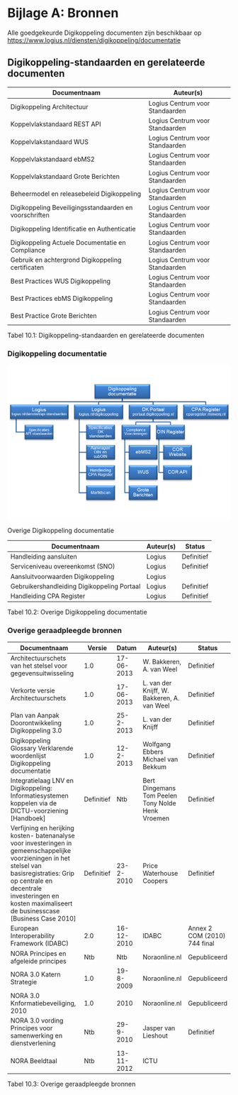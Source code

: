 # Bijlage A: Bronnen

Alle goedgekeurde Digikoppeling documenten zijn beschikbaar op https://www.logius.nl/diensten/digikoppeling/documentatie

## Digikoppeling-standaarden en gerelateerde documenten


| Documentnaam                                            | Auteur(s)              |
|---------------------------------------------------------|------------------------|
| Digikoppeling Architectuur                              | Logius Centrum voor Standaarden |
| Koppelvlakstandaard REST API                            | Logius Centrum voor Standaarden |
| Koppelvlakstandaard WUS                                 | Logius Centrum voor Standaarden |
| Koppelvlakstandaard ebMS2                               | Logius Centrum voor Standaarden |
| Koppelvlakstandaard Grote Berichten                     | Logius Centrum voor Standaarden |
| Beheermodel en releasebeleid Digikoppeling              | Logius Centrum voor Standaarden |
| Digikoppeling Beveiligingsstandaarden en voorschriften  | Logius Centrum voor Standaarden |
| Digikoppeling Identificatie en Authenticatie            | Logius Centrum voor Standaarden |
| Digikoppeling Actuele Documentatie en Compliance        | Logius Centrum voor Standaarden |
| Gebruik en achtergrond Digikoppeling certificaten       | Logius Centrum voor Standaarden |
| Best Practices WUS Digikoppeling                        | Logius Centrum voor Standaarden |
| Best Practices ebMS Digikoppeling                       | Logius Centrum voor Standaarden |
| Best Practice Grote Berichten                           | Logius Centrum voor Standaarden |


Tabel 10.1: Digikoppeling-standaarden en gerelateerde documenten

### Digikoppeling documentatie

![Digikoppeling Documentatie](media/DKDocumentatieOverzicht.png "Digikoppeling Documentatie")

Overige Digikoppeling documentatie


| Documentnaam                                | Auteur(s)              | Status     |
|---------------------------------------------|------------------------|------------|
| Handleiding aansluiten                      | Logius                 | Definitief |
| Serviceniveau overeenkomst (SNO)            | Logius                 | Definitief |
| Aansluitvoorwaarden Digikoppeling           | Logius                 |            |
| Gebruikershandleiding Digikoppeling Portaal | Logius                 | Definitief |
| Handleiding CPA Register                    | Logius                 | Definitief |


Tabel 10.2: Overige Digikoppeling documentatie

### Overige geraadpleegde bronnen


| Documentnaam  | Versie     | Datum      | Auteur(s)  | Status|
|---------------|------------|------------|------------|-------|
| Architectuurschets van het stelsel voor gegevensuitwisseling | 1.0 | 17-06-2013 | W. Bakkeren, A. van Weel | Definitief |
| Verkorte versie Architectuurschets | 1.0        | 17-06-2013 | L. van der Knijff, W. Bakkeren, A. van Weel     | Definitief |
| Plan van Aanpak Doorontwikkeling Digikoppeling 3.0   | 1.0        | 25-2-2013  | L. van der Knijff | Definitief  |
| Digikoppeling Glossary Verklarende woordenlijst Digikoppeling documentatie    | 1.0  | 12-2-2013  | Wolfgang Ebbers Michael van Bekkum  | Definitief |
| Integratielaag LNV en Digikoppeling: Informatiesystemen koppelen via de DICTU-voorziening \[Handboek\]  | Definitief | Ntb        | Bert Dingemans Tom Peelen  Tony Nolde  Henk Vroemen | Definitief |
| Verfijning en herijking kosten- batenanalyse voor investeringen in gemeenschappelijke voorzieningen in het stelsel van basisregistraties: Grip op centrale en decentrale investeringen en kosten maximaliseert de businesscase [Business Case 2010] | Definitief | 23-2-2010  | Price Waterhouse Coopers   | Definitief                   |
| European Interoperability Framework (IDABC)    | 2.0        | 16-12-2010 | IDABC  | Annex 2 COM (2010) 744 final |
| NORA Principes en afgeleide principes          | Ntb        | Ntb        | Noraonline.nl   | Gepubliceerd  |
| NORA 3.0 Katern Strategie                      | 1.0        | 19-8-2009  | Noraonline.nl   | Gepubliceerd  |
| NORA 3.0 Knformatiebeveiliging, 2010           | 1.0        | 2010       | Noraonline.nl   | Gepubliceerd  |
| NORA 3.0 vording Principes voor samenwerking en dienstverlening   | Ntb  | 29-9-2010  | Jasper van Lieshout | Definitief  |
| NORA Beeldtaal | Ntb        | 13-11-2012 | ICTU  |                              |


Tabel 10.3: Overige geraadpleegde bronnen
